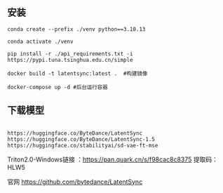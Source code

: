 ## 安装

```
conda create --prefix ./venv python==3.10.13

conda activate ./venv

pip install -r ./api_requirements.txt -i https://pypi.tuna.tsinghua.edu.cn/simple

docker build -t latentsync:latest .  #构建镜像

docker-compose up -d #后台运行容器

```

## 下载模型

```

https://huggingface.co/ByteDance/LatentSync
https://huggingface.co/ByteDance/LatentSync-1.5
https://huggingface.co/stabilityai/sd-vae-ft-mse

```

Triton2.0-Windows链接 ：https://pan.quark.cn/s/f98cac8c8375
提取码：HLW5

官网 https://github.com/bytedance/LatentSync